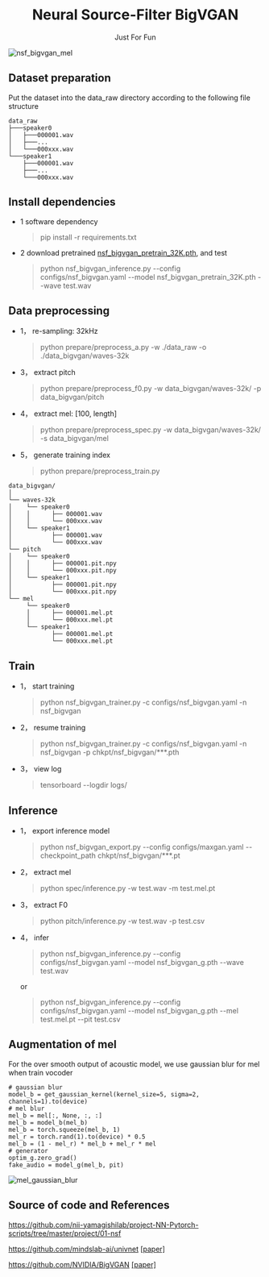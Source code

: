 <div align="center">
<h1> Neural Source-Filter BigVGAN </h1>
    Just For Fun
</div>

![nsf_bigvgan_mel](https://github.com/PlayVoice/NSF-BigVGAN/assets/16432329/eebb8dca-a8d3-4e69-b02c-632a3a1cdd6a)

## Dataset preparation

Put the dataset into the data_raw directory according to the following file structure
```shell
data_raw
├───speaker0
│   ├───000001.wav
│   ├───...
│   └───000xxx.wav
└───speaker1
    ├───000001.wav
    ├───...
    └───000xxx.wav
```

## Install dependencies

- 1 software dependency
  
  > pip install -r requirements.txt

- 2 download pretrained [nsf_bigvgan_pretrain_32K.pth](https://github.com/PlayVoice/NSF-BigVGAN/releases/augment), and test
  
  > python nsf_bigvgan_inference.py --config configs/nsf_bigvgan.yaml --model nsf_bigvgan_pretrain_32K.pth --wave test.wav

## Data preprocessing

- 1， re-sampling: 32kHz

    > python prepare/preprocess_a.py -w ./data_raw -o ./data_bigvgan/waves-32k

- 3， extract pitch

    > python prepare/preprocess_f0.py -w data_bigvgan/waves-32k/ -p data_bigvgan/pitch

- 4， extract mel: [100, length]

    > python prepare/preprocess_spec.py -w data_bigvgan/waves-32k/ -s data_bigvgan/mel

- 5， generate training index

    > python prepare/preprocess_train.py

```shell
data_bigvgan/
│
└── waves-32k
│    └── speaker0
│    │      ├── 000001.wav
│    │      └── 000xxx.wav
│    └── speaker1
│           ├── 000001.wav
│           └── 000xxx.wav
└── pitch
│    └── speaker0
│    │      ├── 000001.pit.npy
│    │      └── 000xxx.pit.npy
│    └── speaker1
│           ├── 000001.pit.npy
│           └── 000xxx.pit.npy
└── mel
     └── speaker0
     │      ├── 000001.mel.pt
     │      └── 000xxx.mel.pt
     └── speaker1
            ├── 000001.mel.pt
            └── 000xxx.mel.pt

```

## Train

- 1， start training

    > python nsf_bigvgan_trainer.py -c configs/nsf_bigvgan.yaml -n nsf_bigvgan

- 2， resume training

    > python nsf_bigvgan_trainer.py -c configs/nsf_bigvgan.yaml -n nsf_bigvgan -p chkpt/nsf_bigvgan/***.pth

- 3， view log

    > tensorboard --logdir logs/


## Inference

- 1， export inference model

    > python nsf_bigvgan_export.py --config configs/maxgan.yaml --checkpoint_path chkpt/nsf_bigvgan/***.pt

- 2， extract mel

    > python spec/inference.py -w test.wav -m test.mel.pt

- 3， extract F0

    > python pitch/inference.py -w test.wav -p test.csv

- 4， infer

    > python nsf_bigvgan_inference.py --config configs/nsf_bigvgan.yaml --model nsf_bigvgan_g.pth --wave test.wav

    or

    > python nsf_bigvgan_inference.py --config configs/nsf_bigvgan.yaml --model nsf_bigvgan_g.pth --mel test.mel.pt --pit test.csv

## Augmentation of mel
For the over smooth output of acoustic model, we use gaussian blur for mel when train vocoder
```
# gaussian blur
model_b = get_gaussian_kernel(kernel_size=5, sigma=2, channels=1).to(device)
# mel blur
mel_b = mel[:, None, :, :]
mel_b = model_b(mel_b)
mel_b = torch.squeeze(mel_b, 1)
mel_r = torch.rand(1).to(device) * 0.5
mel_b = (1 - mel_r) * mel_b + mel_r * mel
# generator
optim_g.zero_grad()
fake_audio = model_g(mel_b, pit)
```
![mel_gaussian_blur](https://github.com/PlayVoice/NSF-BigVGAN/assets/16432329/7fa96ef7-5e3b-4ae6-bc61-9b6da3b9d0b9)

## Source of code and References

https://github.com/nii-yamagishilab/project-NN-Pytorch-scripts/tree/master/project/01-nsf

https://github.com/mindslab-ai/univnet [[paper]](https://arxiv.org/abs/2106.07889)

https://github.com/NVIDIA/BigVGAN [[paper]](https://arxiv.org/abs/2206.04658)
